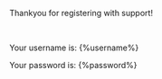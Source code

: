 <p>Thankyou for registering with support!</p>
<br/>
<p>Your username is: {%username%}</p>
<p>Your password is: {%password%}</p>